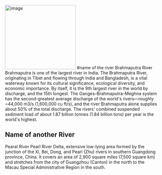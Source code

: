 <img width="232" height="211" alt="image" src="https://github.com/user-attachments/assets/a4f7d8e8-db42-494e-9ed7-26864c843db1" />
#name of the river
Brahmaputra River
Brahmaputra is one of the largest river in India. The Brahmaputra River, originating in Tibet and flowing through India and Bangladesh, is a vital waterway known for its cultural significance, ecological diversity, and economic importance.  By itself, it is the 9th largest river in the world by discharge, and the 15th longest. The Ganges–Brahmaputra–Meghna system has the second-greatest average discharge of the world's rivers—roughly ~44,000 m3/s (1,600,000 cu ft/s), and the river Brahmaputra alone supplies about 50% of the total discharge. The rivers' combined suspended sediment load of about 1.87 billion tonnes (1.84 billion tons) per year is the world's highest.


## Name of another River <br>
Pearal River
Pearl River Delta, extensive low-lying area formed by the junction of the Xi, Bei, Dong, and Pearl (Zhu) rivers in southern Guangdong province, China. It covers an area of 2,900 square miles (7,500 square km) and stretches from the city of Guangzhou (Canton) in the north to the Macau Special Administrative Region in the south. <br>
